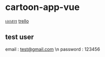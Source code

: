 # cartoon-app-vue

[เอกสาร](https://docs.google.com/document/d/1Z4a9ELGCicU37TuYgJoAysYPMFbZ059Oq8Dvlj5UyzM/edit)
[trello](https://trello.com/b/wt8pBFLz/cartoon-app)

## test user
email : test@gmail.com \n
password : 123456
